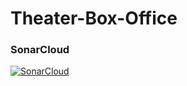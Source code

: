 # Theater-Box-Office
### SonarCloud
[![SonarCloud](https://sonarcloud.io/images/project_badges/sonarcloud-white.svg)](https://sonarcloud.io/summary/new_code?id=dk1553_Theater-Box-Office)
